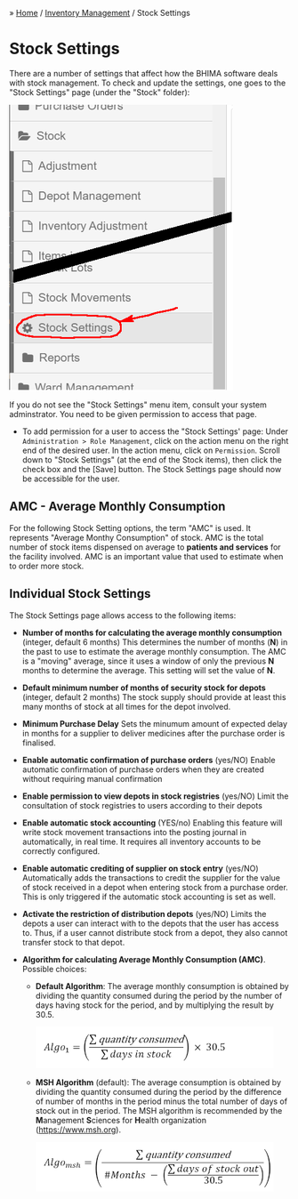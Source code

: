 &raquo; [Home](../index.md) / [Inventory Management](./index.md) / Stock Settings

# Stock Settings

There are a number of settings that affect how the BHIMA software deals with
stock management.  To check and update the settings, one goes to the "Stock
Settings" page (under the "Stock" folder):

![Stock Settings Page](./images/stock-settings-page.png)

If you do not see the "Stock Settings" menu item, consult your system
adminstrator.  You need to be given permission to access that page.

- To add permission for a user to access the "Stock Settings' page: Under
  `Administration > Role Management`, click on the action menu on the right
  end of the desired user.  In the action menu, click on `Permission`.  Scroll
  down to "Stock Settings" (at the end of the Stock items), then click the check
  box and the [Save] button.  The Stock Settings page should now be accessible
  for the user.

## AMC - Average Monthly Consumption

For the following Stock Setting options, the term "AMC" is used.  It
represents "Average Monthy Consumption" of stock.  AMC is the total number of
stock items dispensed on average to **patients and services** for the
facility involved.  AMC is an important value that used to estimate when to
order more stock.

## Individual Stock Settings
The Stock Settings page allows access to the following items:

- **Number of months for calculating the average monthly consumption** (integer, default 6 months)
  This determines the number of months (**N**) in the past to use to estimate
  the average monthly consumption. The AMC is a "moving" average, since
  it uses a window of only the previous **N** months to determine the
  average. This setting will set the value of **N**.

- **Default minimum number of months of security stock for depots** (integer, default 2 months)
  The stock supply should provide at least this many months of stock at
  all times for the depot involved.

- **Minimum Purchase Delay**
  Sets the minumum amount of expected delay in months for a supplier to deliver medicines after
  the purchase order is finalised.

- **Enable automatic confirmation of purchase orders** (yes/NO)
  Enable automatic confirmation of purchase orders when they are created
  without requiring manual confirmation

- **Enable permission to view depots in stock registries** (yes/NO)
  Limit the consultation of stock registries to users according to their
  depots

- **Enable automatic stock accounting** (YES/no)
  Enabling this feature will write stock movement transactions into the
  posting journal in automatically, in real time. It requires all inventory
  accounts to be correctly configured.

- **Enable automatic crediting of supplier on stock entry** (yes/NO)
  Automatically adds the transactions to credit the supplier for the value of
  stock received in a depot when entering stock from a purchase order. This is
  only triggered if the automatic stock accounting is set as well.

- **Activate the restriction of distribution depots** (yes/NO)
  Limits the depots a user can interact with to the depots that the user has
  access to. Thus, if a user cannot distribute stock from a depot, they also
  cannot transfer stock to that depot.

- **Algorithm for calculating Average Monthly Consumption (AMC)**.
  Possible choices:

  - **Default Algorithm**: The average monthly consumption is obtained by
    dividing the quantity consumed during the period by the number of
    days having stock for the period, and by multiplying the result
    by 30.5.

    ![Algorithm 1](./images/algorithm1.png)

  - **MSH Algorithm** (default): The average consumption is obtained
    by dividing the quantity consumed during the period by the
    difference of number of months in the period minus the total number
    of days of stock out in the period.  The MSH algorithm is
    recommended by the **M**anagement **S**ciences for **H**ealth
    organization (https://www.msh.org).

    ![Algorithm 4 (MSH)](./images/algorithm4.png)
